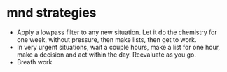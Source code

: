 # mnd strategies

- Apply a lowpass filter to any new situation. Let it do the chemistry for one week, without pressure, then make lists, then get to work.
- In very urgent situations, wait a couple hours, make a list for one hour, make a decision and act within the day. Reevaluate as you go.
- Breath work